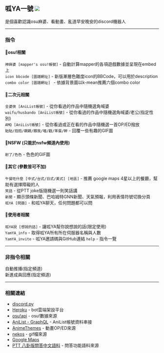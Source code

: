 ## 呱YA一號 [![](https://img.shields.io/badge/discord%20bot-invite-blue?style=for-the-badge&logo=discord)](https://discord.com/api/oauth2/authorize?client_id=877426954888962068&permissions=0&scope=bot)  
是個喜歡認識osu麻婆、看動畫、亂道早安晚安的discord機器人  

-----------
### 指令
#### 🍠osu!相關
```神麻婆 [mapper's osu!帳號]``` - 自動計算mapper的各項遊戲數據並呈現在embed上  
```icon bbcode [圖譜網址]``` - 新版漸層色難度icon的BBCode，可以用於description  
```combo color [圖譜網址] ``` - 依據背景圖以k-mean推薦六個combo color

#### 🍠二次元相關
```全婆俠 [AniList帳號]``` - 從你看過的作品中隨機選角喊婆  
```waifu/husbando [AniList帳號]``` - 從你看過的作品中隨機選角喊婆/老公(指定性別)  
```AMQ [AniList帳號]``` - 從你看過或正在看的作品中隨機選一首OP/ED撥放  
```貼貼/抱抱/親親/餵我/喵/戳/笨蛋/幹``` - 回覆一些有趣的GIF圖  

#### 🍠NSFW (只能於nsfw頻道內使用)
```射了/色色``` - 色色的GIF圖  

#### 🍠其它 (參數皆可不加)
```午餐吃什麼 [中式/台式/日式/美式] [地區]``` - 推薦 google maps 4星以上的餐廳，幫助有選擇障礙的人   
```笑話``` - 從PTT joke版隨機選一則笑話講   
```新聞``` - 顯示頭條新聞、巴哈姆特GNN新聞、天氣預報，利用表情符號切換分頁  
```呱YA [問題]``` - 和呱YA聊天，任何問題都可以問  

#### 🍠使用者相關
```呱YA說 [想說的話]``` - 讓呱YA幫你說想說的話(限定使用)  
```YamYA_info``` - 取得呱YA所有所在伺服器名稱與人數  
```YamYA_invite``` - 呱YA邀請碼與GitHub連結
```help``` - 指令一覽  

-----------
### 非指令相關
自動推播(指定頻道)  
新進成員回應(指定頻道)  

-----------
### 相關連結
* [discord.py](https://discordpy.readthedocs.io/en/stable/)
* [Heroku](https://www.heroku.com) - bot雲端架設平台  
* [osu!api](https://github.com/ppy/osu-api/wiki) - osu!數據來源  
* [AniList - GraphQL](https://github.com/AniList/ApiV2-GraphQL-Docs) - AniList帳號資料串接  
* [AnimeThemes](https://github.com/LetrixZ/animethemes-api) - 動畫OP/ED來源  
* [nekos](https://github.com/Nekos-life/nekos.py) - gif檔來源  
* [Google Maps](https://github.com/googlemaps/google-maps-services-python)
* [PTT 八卦版問答中文語料](https://github.com/zake7749/Gossiping-Chinese-Corpus) - 問答功能語料來源
